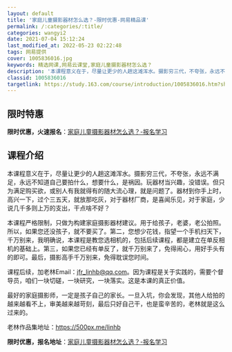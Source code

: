 ```yaml
---
layout: default
title: '家庭儿童摄影器材怎么选？-限时优惠-网易精品课'
permalink: /:categories/:title/
categories: wangyi2
date: 2021-07-04 15:12:24
last_modified_at: 2022-05-23 02:22:48
tags: 网易提供
cover: 1005836016.jpg
keywords: 精选网课,网易云课堂,家庭儿童摄影器材怎么选？
description: '本课程意义在于，尽量让更少的人趟这滩浑水。摄影穷三代，不夸张，永远不满足，永远不知道自己要拍什么，想要什么，是祸因。玩器'
classid: 1005836016
targetlink: https://study.163.com/course/introduction/1005836016.htm?share=1&shareId=1025206652&utm_campaign=share&utm_medium=iphoneShare&utm_source=&utm_u=1025206652
---
```


## 限时特惠

**限时优惠，火速报名**：[家庭儿童摄影器材怎么选？-报名学习](https://study.163.com/course/introduction/1005836016.htm?share=1&shareId=1025206652&utm_campaign=share&utm_medium=iphoneShare&utm_source=&utm_u=1025206652)

## 课程介绍

本课程意义在于，尽量让更少的人趟这滩浑水。摄影穷三代，不夸张，永远不满足，永远不知道自己要拍什么，想要什么，是祸因。玩器材当兴趣，没错误。但只为满足购买欲，或别人有我就得有的随大流心理，就是问题了。器材到你手上时，高兴一下，过个三五天，就放那吃灰，对于器材厂商，是喜闻乐见，对于家庭，少说几千多则上万的支出，干点啥不好？



本课程严格限制，只做为构建家庭摄影器材建议。用于给孩子，老婆，老公拍照。所以，如果您还没孩子，就不要买了。第二，您想少花钱，指望一个手机扫天下，千万别来，我明确说，本课程是教您选相机的，包括后续课程，都是建立在单反相机的基础上。第三，如果您已经有单反了，就千万别来了，免得闹心，用好手头有的即可。最后，摄影高手千万别来，免得耽误您时间。



课程后续，加老林Email：jfr_linhb@qq.com。因为课程是关于实践的，需要个督导员，咱们一块切磋，一块研究，一块落实。这是本课的真正价值。



最好的家庭摄影师，一定是孩子自己的家长。一旦入坑，你会发现，其他人给拍的越来越看不上，审美越来越苛刻，最后只好自己干，也是蛮辛苦的，老林就是这么过来的。



老林作品集地址：https://500px.me/linhb

**限时优惠，报名地址**：[家庭儿童摄影器材怎么选？-报名学习](https://study.163.com/course/introduction/1005836016.htm?share=1&shareId=1025206652&utm_campaign=share&utm_medium=iphoneShare&utm_source=&utm_u=1025206652)

